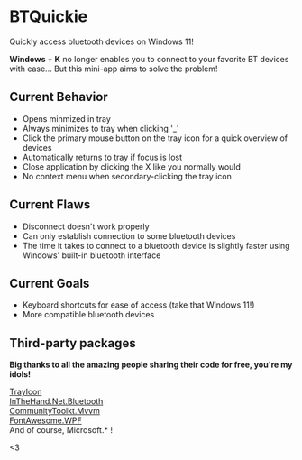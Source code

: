 # BTQuickie

Quickly access bluetooth devices on Windows 11!

**Windows + K** no longer enables you to connect to your favorite BT devices with ease... But this mini-app aims to solve the problem!

## Current Behavior

* Opens minmized in tray
* Always minimizes to tray when clicking '_'
* Click the primary mouse button on the tray icon for a quick overview of devices
* Automatically returns to tray if focus is lost
* Close application by clicking the X like you normally would
* No context menu when secondary-clicking the tray icon

## Current Flaws

* Disconnect doesn't work properly
* Can only establish connection to some bluetooth devices 
* The time it takes to connect to a bluetooth device is slightly faster using Windows' built-in bluetooth interface

## Current Goals

*  Keyboard shortcuts for ease of access (take that Windows 11!)
*  More compatible bluetooth devices


## Third-party packages

**Big thanks to all the amazing people sharing their code for free, you're my idols!**

<a href="https://github.com/nullsoftware/TrayIcon">TrayIcon</a> <br/>
<a href="https://github.com/inthehand/32feet">InTheHand.Net.Bluetooth</a> <br/>
<a href="https://github.com/CommunityToolkit/dotnet">CommunityToolkt.Mvvm</a> <br/>
<a href="https://github.com/charri/Font-Awesome-WPF/">FontAwesome.WPF</a> <br/>
And of course, Microsoft.* !

<3
